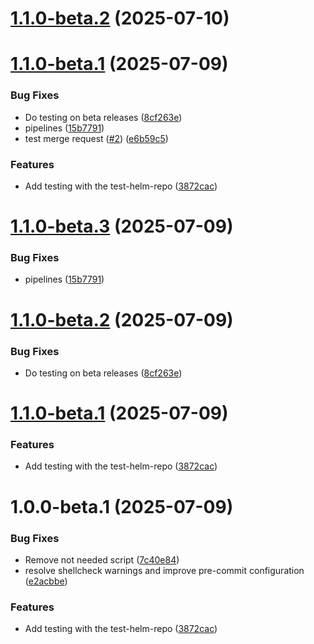 # [1.1.0-beta.2](https://github.com/jorisdejosselin/pre-commit-helm/compare/v1.1.0-beta.1...v1.1.0-beta.2) (2025-07-10)

# [1.1.0-beta.1](https://github.com/jorisdejosselin/pre-commit-helm/compare/v1.0.0...v1.1.0-beta.1) (2025-07-09)


### Bug Fixes

* Do testing on beta releases ([8cf263e](https://github.com/jorisdejosselin/pre-commit-helm/commit/8cf263eac1e61411515678afefd14abc037d055b))
* pipelines ([15b7791](https://github.com/jorisdejosselin/pre-commit-helm/commit/15b77915ff3f8aedfea1d79f8c900c9c7421e37d))
* test merge request ([#2](https://github.com/jorisdejosselin/pre-commit-helm/issues/2)) ([e6b59c5](https://github.com/jorisdejosselin/pre-commit-helm/commit/e6b59c541c1a0811a2a67c81a011ea260484a0a4))


### Features

* Add testing with the test-helm-repo ([3872cac](https://github.com/jorisdejosselin/pre-commit-helm/commit/3872cacba1e16c0be449e741b565633c9e43c09f))

# [1.1.0-beta.3](https://github.com/jorisdejosselin/pre-commit-helm/compare/v1.1.0-beta.2...v1.1.0-beta.3) (2025-07-09)


### Bug Fixes

* pipelines ([15b7791](https://github.com/jorisdejosselin/pre-commit-helm/commit/15b77915ff3f8aedfea1d79f8c900c9c7421e37d))

# [1.1.0-beta.2](https://github.com/jorisdejosselin/pre-commit-helm/compare/v1.1.0-beta.1...v1.1.0-beta.2) (2025-07-09)


### Bug Fixes

* Do testing on beta releases ([8cf263e](https://github.com/jorisdejosselin/pre-commit-helm/commit/8cf263eac1e61411515678afefd14abc037d055b))

# [1.1.0-beta.1](https://github.com/jorisdejosselin/pre-commit-helm/compare/v1.0.0...v1.1.0-beta.1) (2025-07-09)


### Features

* Add testing with the test-helm-repo ([3872cac](https://github.com/jorisdejosselin/pre-commit-helm/commit/3872cacba1e16c0be449e741b565633c9e43c09f))

# 1.0.0-beta.1 (2025-07-09)


### Bug Fixes

* Remove not needed script ([7c40e84](https://github.com/jorisdejosselin/pre-commit-helm/commit/7c40e84d550cab662becda0f24fe180ed8610539))
* resolve shellcheck warnings and improve pre-commit configuration ([e2acbbe](https://github.com/jorisdejosselin/pre-commit-helm/commit/e2acbbe0721858a5e8caefc67e3fb94fc70b2e40))


### Features

* Add testing with the test-helm-repo ([3872cac](https://github.com/jorisdejosselin/pre-commit-helm/commit/3872cacba1e16c0be449e741b565633c9e43c09f))
